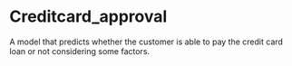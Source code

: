 # Creditcard_approval
A model that predicts whether the customer is able to pay the credit card loan or not considering some factors.
